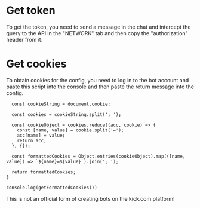 <h1>Get token</h1>

To get the token, you need to send a message in the chat and intercept the query to the API in the "NETWORK" tab and then copy the "authorization" header from it.

<h1>Get cookies</h1>

To obtain cookies for the config, you need to log in to the bot account and paste this script into the console and then paste the return message into the config.

```function getFormattedCookies() {
  const cookieString = document.cookie;

  const cookies = cookieString.split('; ');

  const cookieObject = cookies.reduce((acc, cookie) => {
    const [name, value] = cookie.split('=');
    acc[name] = value;
    return acc;
  }, {});

  const formattedCookies = Object.entries(cookieObject).map(([name, value]) => `${name}=${value}`).join('; ');

  return formattedCookies;
}

console.log(getFormattedCookies())
```

<footer>This is not an official form of creating bots on the kick.com platform!</footer>
